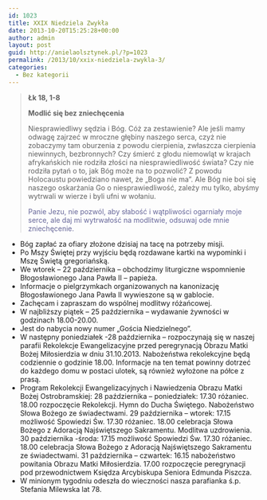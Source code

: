 ```yaml
---
id: 1023
title: XXIX Niedziela Zwykła
date: 2013-10-20T15:25:28+00:00
author: admin
layout: post
guid: http://anielaolsztynek.pl/?p=1023
permalink: /2013/10/xxix-niedziela-zwykla-3/
categories:
  - Bez kategorii
---
```

> **Łk 18, 1-8**
> 
> **Modlić się bez zniechęcenia**
> 
> Niesprawiedliwy sędzia i Bóg. Cóż za zestawienie? Ale jeśli mamy odwagę zajrzeć w mroczne głębiny naszego serca, czyż nie zobaczymy tam oburzenia z powodu cierpienia, zwłaszcza cierpienia niewinnych, bezbronnych? Czy śmierć z głodu niemowląt w krajach afrykańskich nie rodziła złości na niesprawiedliwość świata? Czy nie rodziła pytań o to, jak Bóg może na to pozwolić? Z powodu Holocaustu powiedziano nawet, że &#8222;Boga nie ma&#8221;. Ale Bóg nie boi się naszego oskarżania Go o niesprawiedliwość, zależy mu tylko, abyśmy wytrwali w wierze i byli ufni w wołaniu.
> 
> <span style="color: #666699;">Panie Jezu, nie pozwól, aby słabość i wątpliwości ogarniały moje serce, ale daj mi wytrwałość na modlitwie, odsuwaj ode mnie zniechęcenie. </span>

  * Bóg zapłać za ofiary złożone dzisiaj na tacę na potrzeby misji.
  * Po Mszy Świętej przy wyjściu będą rozdawane kartki na wypominki i Mszę Świętą gregoriańską.
  * We wtorek &#8211; 22 października &#8211; obchodzimy liturgiczne wspomnienie Błogosławionego Jana Pawła II &#8211; papieża.
  * Informacje o pielgrzymkach organizowanych na kanonizację Błogosławionego Jana Pawła II wywieszone są w gablocie.
  * Zachęcam i zapraszam do wspólnej modlitwy różańcowej.
  * W najbliższy piątek &#8211; 25 października &#8211; wydawanie żywności w godzinach 18.00-20.00.
  * Jest do nabycia nowy numer &#8222;Gościa Niedzielnego&#8221;.
  * W następny poniedziałek -28 października &#8211; rozpoczynają się w naszej parafii Rekolekcje Ewangelizacyjne przed peregrynacją Obrazu Matki Bożej Miłosierdzia w dniu 31.10.2013. Nabożeństwa rekolekcyjne będą codziennie o godzinie 18.00. Informacje na ten temat powinny dotrzeć do każdego domu w postaci ulotek, są również wyłożone na półce z prasą.
  * Program Rekolekcji Ewangelizacyjnych i Nawiedzenia Obrazu Matki Bożej Ostrobramskiej: 28 października &#8211; poniedziałek: 17.30 różaniec. 18.00 rozpoczęcie Rekolekcji. Hymn do Ducha Świętego. Nabożeństwo Słowa Bożego ze świadectwami. 29 października &#8211; wtorek: 17.15 możliwość Spowiedzi Św. 17.30 różaniec. 18.00 celebracja Słowa Bożego z Adoracją Najświętszego Sakramentu. Modlitwa uzdrowienia. 30 października -środa: 17.15 możliwość Spowiedzi Św. 17.30 różaniec. 18.00 celebracja Słowa Bożego z Adoracją Najświętszego Sakramentu ze świadectwami. 31 października &#8211; czwartek: 16.15 nabożeństwo powitania Obrazu Matki Miłosierdzia. 17.00 rozpoczęcie peregrynacji pod przewodnictwem Księdza Arcybiskupa Seniora Edmunda Piszcza.
  * W minionym tygodniu odeszła do wieczności nasza parafianka ś.p. Stefania Milewska lat 78.